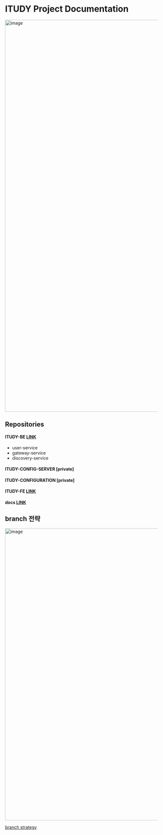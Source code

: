 # ITUDY Project Documentation

<img width="1291" alt="image" src="https://user-images.githubusercontent.com/56215323/231165232-fb6938a1-77e6-447e-9180-bee2b144beab.png">

## Repositories
#### ITUDY-BE [LINK](https://github.com/ITUDY/itudy-be)
- user-service
- gateway-service
- discovery-service
#### ITUDY-CONFIG-SERVER [private]
#### ITUDY-CONFIGURATION [private]
#### ITUDY-FE [LINK](https://github.com/ITUDY/itudy-fe)
#### docs [LINK](https://github.com/ITUDY/docs)

## branch 전략
<img width="962" alt="image" src="https://user-images.githubusercontent.com/56215323/231164667-8dcfb86b-ff8c-4ffd-a7c2-48302bc3623c.png">

[branch strategy](https://github.com/ITUDY/docs/issues/2)
